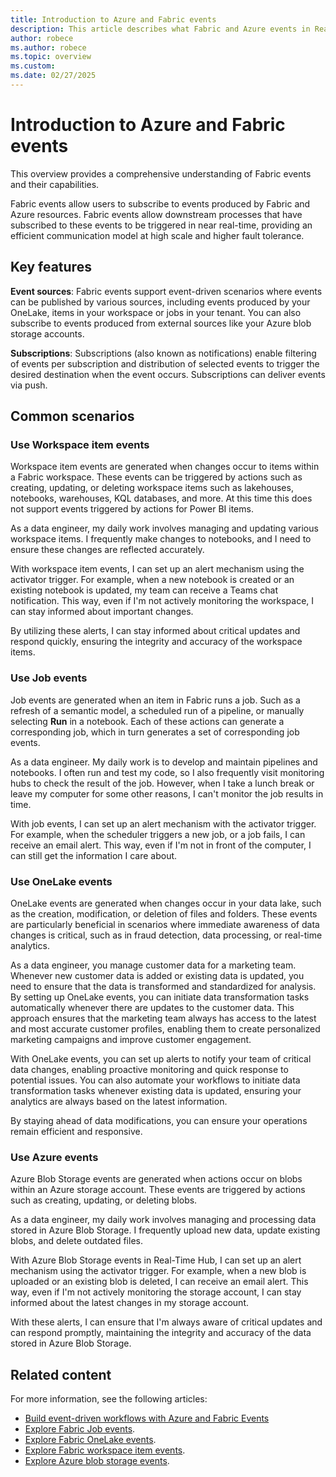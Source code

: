 ```yaml
---
title: Introduction to Azure and Fabric events
description: This article describes what Fabric and Azure events in Real-Time hub are and how it can be used in near-realtime scenarios.
author: robece
ms.author: robece
ms.topic: overview
ms.custom:
ms.date: 02/27/2025
---
```


# Introduction to Azure and Fabric events
This overview provides a comprehensive understanding of Fabric events and their capabilities.

Fabric events allow users to subscribe to events produced by Fabric and Azure resources. Fabric events allow downstream processes that have subscribed to these events to be triggered in near real-time, providing an efficient communication model at high scale and higher fault tolerance.

## Key features
**Event sources**: Fabric events support event-driven scenarios where events can be published by various sources, including events produced by your OneLake, items in your workspace or jobs in your tenant. You can also subscribe to events produced from external sources like your Azure blob storage accounts.

**Subscriptions**: Subscriptions (also known as notifications) enable filtering of events per subscription and distribution of selected events to trigger the desired destination when the event occurs. Subscriptions can deliver events via push.
 
## Common scenarios

### Use Workspace item events

Workspace item events are generated when changes occur to items within a Fabric workspace. These events can be triggered by actions such as creating, updating, or deleting workspace items such as lakehouses, notebooks, warehouses, KQL databases, and more. At this time this does not support events triggered by actions for Power BI items. 

As a data engineer, my daily work involves managing and updating various workspace items. I frequently make changes to notebooks, and I need to ensure these changes are reflected accurately.

With workspace item events, I can set up an alert mechanism using the activator trigger. For example, when a new notebook is created or an existing notebook is updated, my team can receive a Teams chat notification. This way, even if I'm not actively monitoring the workspace, I can stay informed about important changes.

By utilizing these alerts, I can stay informed about critical updates and respond quickly, ensuring the integrity and accuracy of the workspace items.

### Use Job events

Job events are generated when an item in Fabric runs a job. Such as a refresh of a semantic model, a scheduled run of a pipeline, or manually selecting **Run** in a notebook. Each of these actions can generate a corresponding job, which in turn generates a set of corresponding job events. 

As a data engineer. My daily work is to develop and maintain pipelines and notebooks. I often run and test my code, so I also frequently visit monitoring hubs to check the result of the job. However, when I take a lunch break or leave my computer for some other reasons, I can't monitor the job results in time.

With job events, I can set up an alert mechanism with the activator trigger. For example, when the scheduler triggers a new job, or a job fails, I can receive an email alert. This way, even if I'm not in front of the computer, I can still get the information I care about. 

### Use OneLake events

OneLake events are generated when changes occur in your data lake, such as the creation, modification, or deletion of files and folders. These events are particularly beneficial in scenarios where immediate awareness of data changes is critical, such as in fraud detection, data processing, or real-time analytics.
 
As a data engineer, you manage customer data for a marketing team. Whenever new customer data is added or existing data is updated, you need to ensure that the data is transformed and standardized for analysis. By setting up OneLake events, you can initiate data transformation tasks automatically whenever there are updates to the customer data. This approach ensures that the marketing team always has access to the latest and most accurate customer profiles, enabling them to create personalized marketing campaigns and improve customer engagement.
 
With OneLake events, you can set up alerts to notify your team of critical data changes, enabling proactive monitoring and quick response to potential issues. You can also automate your workflows to initiate data transformation tasks whenever existing data is updated, ensuring your analytics are always based on the latest information.
 
By staying ahead of data modifications, you can ensure your operations remain efficient and responsive.

### Use Azure events

Azure Blob Storage events are generated when actions occur on blobs within an Azure 
storage account. These events are triggered by actions such as creating, updating, or deleting blobs.

As a data engineer, my daily work involves managing and processing data stored in Azure Blob Storage. I frequently upload new data, update existing blobs, and delete outdated files. 

With Azure Blob Storage events in Real-Time Hub, I can set up an alert mechanism using the activator trigger. For example, when a new blob is uploaded or an existing blob is deleted, I can receive an email alert. This way, even if I'm not actively monitoring the storage account, I can stay informed about the latest changes in my storage account.

With these alerts, I can ensure that I'm always aware of critical updates and can respond promptly, maintaining the integrity and accuracy of the data stored in Azure Blob Storage.

## Related content

For more information, see the following articles:
- [Build event-driven workflows with Azure and Fabric Events](https://blog.fabric.microsoft.com/blog/build-event-driven-workflows-with-azure-and-fabric-events-now-generally-available)
- [Explore Fabric Job events](explore-fabric-job-events.md).</br>
- [Explore Fabric OneLake events](explore-fabric-onelake-events.md).</br>
- [Explore Fabric workspace item events](explore-fabric-workspace-item-events.md).</br>
- [Explore Azure blob storage events](explore-azure-blob-storage-events.md).

